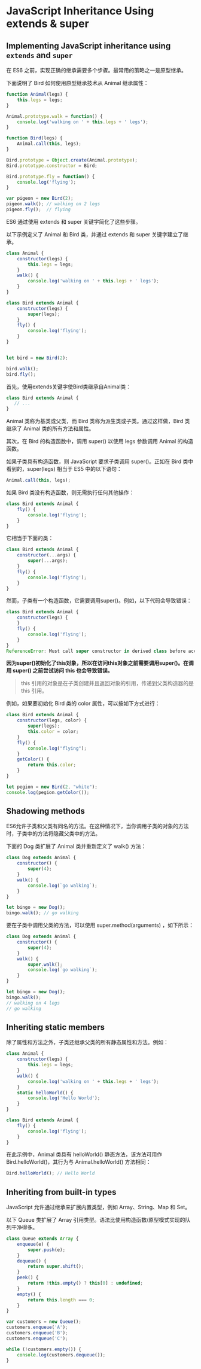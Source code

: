 # JavaScript Inheritance Using extends & super

## Implementing JavaScript inheritance using `extends` and `super`

在 ES6 之前，实现正确的继承需要多个步骤。最常用的策略之一是原型继承。

下面说明了 Bird 如何使用原型继承技术从 Animal 继承属性：

```js
function Animal(legs) {
    this.legs = legs;
}

Animal.prototype.walk = function() {
    console.log('walking on ' + this.legs + ' legs');
}

function Bird(legs) {
    Animal.call(this, legs);
}

Bird.prototype = Object.create(Animal.prototype);
Bird.prototype.constructor = Bird;

Bird.prototype.fly = function() {
    console.log('flying');
}

var pigeon = new Bird(2);
pigeon.walk(); // walking on 2 legs
pigeon.fly();  // flying
```

ES6 通过使用 extends 和 super 关键字简化了这些步骤。

以下示例定义了 Animal 和 Bird 类，并通过 extends 和 super 关键字建立了继承。

```js
class Animal {
    constructor(legs) {
        this.legs = legs;
    }
    walk() {
        console.log('walking on ' + this.legs + ' legs');
    }
}

class Bird extends Animal {
    constructor(legs) {
        super(legs);
    }
    fly() {
        console.log('flying');
    }
}


let bird = new Bird(2);

bird.walk();
bird.fly();
```

首先，使用extends关键字使Bird类继承自Animal类：

```js
class Bird extends Animal {
   // ...
}
```

Animal 类称为基类或父类，而 Bird 类称为派生类或子类。通过这样做，Bird 类继承了 Animal 类的所有方法和属性。

其次，在 Bird 的构造函数中，调用 super() 以使用 legs 参数调用 Animal 的构造函数。

如果子类具有构造函数，则 JavaScript 要求子类调用 super()。正如在 Bird 类中看到的，super(legs) 相当于 ES5 中的以下语句：

```js
Animal.call(this, legs);
```

如果 Bird 类没有构造函数，则无需执行任何其他操作：

```js
class Bird extends Animal {
    fly() {
        console.log('flying');
    }
}
```

它相当于下面的类：

```js
class Bird extends Animal {
    constructor(...args) {
        super(...args);
    }
    fly() {
        console.log('flying');
    }
}
```

然而，子类有一个构造函数，它需要调用super()。例如，以下代码会导致错误：

```js
class Bird extends Animal {
    constructor(legs) {
    }
    fly() {
        console.log('flying');
    }
}
ReferenceError: Must call super constructor in derived class before accessing 'this' or returning from derived constructor
```

**因为super()初始化了this对象，所以在访问this对象之前需要调用super()。在调用 super() 之前尝试访问 this 也会导致错误。**

> this 引用的对象是在子类创建并且返回对象的引用，传递到父类构造器的是 this 引用。

例如，如果要初始化 Bird 类的 color 属性，可以按如下方式进行：

```js
class Bird extends Animal {
	constructor(legs, color) {
		super(legs);
		this.color = color;
	}
	fly() {
		console.log("flying");
	}
	getColor() {
		return this.color;
	}
}

let pegion = new Bird(2, "white");
console.log(pegion.getColor());
```

## Shadowing methods

ES6允许子类和父类有同名的方法。在这种情况下，当你调用子类的对象的方法时，子类中的方法将隐藏父类中的方法。

下面的 Dog 类扩展了 Animal 类并重新定义了 walk() 方法：

```js
class Dog extends Animal {
    constructor() {
        super(4);
    }
    walk() {
        console.log(`go walking`);
    }
}

let bingo = new Dog();
bingo.walk(); // go walking
```

要在子类中调用父类的方法，可以使用 super.method(arguments) ，如下所示：

```js
class Dog extends Animal {
    constructor() {
        super(4);
    }
    walk() {
        super.walk();
        console.log(`go walking`);
    }
}

let bingo = new Dog();
bingo.walk();
// walking on 4 legs
// go walking
```

## Inheriting static members

除了属性和方法之外，子类还继承父类的所有静态属性和方法。例如：

```js
class Animal {
    constructor(legs) {
        this.legs = legs;
    }
    walk() {
        console.log('walking on ' + this.legs + ' legs');
    }
    static helloWorld() {
        console.log('Hello World');
    }
}

class Bird extends Animal {
    fly() {
        console.log('flying');
    }
}
```

在此示例中，Animal 类具有 helloWorld() 静态方法，该方法可用作 Bird.helloWorld()，其行为与 Animal.helloWorld() 方法相同：

```js
Bird.helloWorld(); // Hello World
```

## Inheriting from built-in types

JavaScript 允许通过继承来扩展内置类型，例如 Array、String、Map 和 Set。

以下 Queue 类扩展了 Array 引用类型。语法比使用构造函数/原型模式实现的队列干净得多。

```js
class Queue extends Array {
    enqueue(e) {
        super.push(e);
    }
    dequeue() {
        return super.shift();
    }
    peek() {
        return !this.empty() ? this[0] : undefined;
    }
    empty() {
        return this.length === 0;
    }
}

var customers = new Queue();
customers.enqueue('A');
customers.enqueue('B');
customers.enqueue('C');

while (!customers.empty()) {
    console.log(customers.dequeue());
}
```